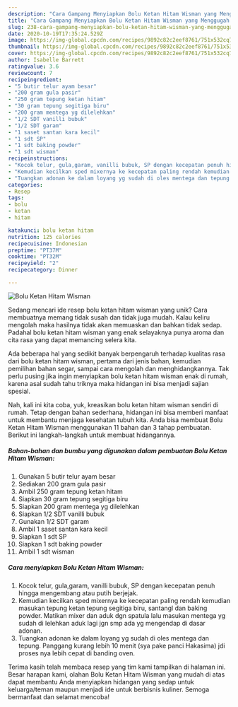 ```yaml
---
description: "Cara Gampang Menyiapkan Bolu Ketan Hitam Wisman yang Menggugah Selera"
title: "Cara Gampang Menyiapkan Bolu Ketan Hitam Wisman yang Menggugah Selera"
slug: 238-cara-gampang-menyiapkan-bolu-ketan-hitam-wisman-yang-menggugah-selera
date: 2020-10-19T17:35:24.529Z
image: https://img-global.cpcdn.com/recipes/9892c82c2eef8761/751x532cq70/bolu-ketan-hitam-wisman-foto-resep-utama.jpg
thumbnail: https://img-global.cpcdn.com/recipes/9892c82c2eef8761/751x532cq70/bolu-ketan-hitam-wisman-foto-resep-utama.jpg
cover: https://img-global.cpcdn.com/recipes/9892c82c2eef8761/751x532cq70/bolu-ketan-hitam-wisman-foto-resep-utama.jpg
author: Isabelle Barrett
ratingvalue: 3.6
reviewcount: 7
recipeingredient:
- "5 butir telur ayam besar"
- "200 gram gula pasir"
- "250 gram tepung ketan hitam"
- "30 gram tepung segitiga biru"
- "200 gram mentega yg dilelehkan"
- "1/2 SDT vanilli bubuk"
- "1/2 SDT garam"
- "1 saset santan kara kecil"
- "1 sdt SP"
- "1 sdt baking powder"
- "1 sdt wisman"
recipeinstructions:
- "Kocok telur, gula,garam, vanilli bubuk, SP dengan kecepatan penuh hingga mengembang atau putih berjejak."
- "Kemudian kecilkan sped mixernya ke kecepatan paling rendah kemudian masukan tepung ketan tepung segitiga biru, santangl dan baking powder. Matikan mixer dan aduk dgn spatula lalu masukan mentega yg sudah di lelehkan aduk lagi jgn smp ada yg mengendap di dasar adonan."
- "Tuangkan adonan ke dalam loyang yg sudah di oles mentega dan tepung. Panggang kurang lebih 10 menit (sya pake panci Hakasima) jdi proses nya lebih cepat di banding oven."
categories:
- Resep
tags:
- bolu
- ketan
- hitam

katakunci: bolu ketan hitam 
nutrition: 125 calories
recipecuisine: Indonesian
preptime: "PT37M"
cooktime: "PT32M"
recipeyield: "2"
recipecategory: Dinner

---
```



![Bolu Ketan Hitam Wisman](https://img-global.cpcdn.com/recipes/9892c82c2eef8761/751x532cq70/bolu-ketan-hitam-wisman-foto-resep-utama.jpg)

Sedang mencari ide resep bolu ketan hitam wisman yang unik? Cara membuatnya memang tidak susah dan tidak juga mudah. Kalau keliru mengolah maka hasilnya tidak akan memuaskan dan bahkan tidak sedap. Padahal bolu ketan hitam wisman yang enak selayaknya punya aroma dan cita rasa yang dapat memancing selera kita.

Ada beberapa hal yang sedikit banyak berpengaruh terhadap kualitas rasa dari bolu ketan hitam wisman, pertama dari jenis bahan, kemudian pemilihan bahan segar, sampai cara mengolah dan menghidangkannya. Tak perlu pusing jika ingin menyiapkan bolu ketan hitam wisman enak di rumah, karena asal sudah tahu triknya maka hidangan ini bisa menjadi sajian spesial.




Nah, kali ini kita coba, yuk, kreasikan bolu ketan hitam wisman sendiri di rumah. Tetap dengan bahan sederhana, hidangan ini bisa memberi manfaat untuk membantu menjaga kesehatan tubuh kita. Anda bisa membuat Bolu Ketan Hitam Wisman menggunakan 11 bahan dan 3 tahap pembuatan. Berikut ini langkah-langkah untuk membuat hidangannya.

<!--inarticleads1-->

##### Bahan-bahan dan bumbu yang digunakan dalam pembuatan Bolu Ketan Hitam Wisman:

1. Gunakan 5 butir telur ayam besar
1. Sediakan 200 gram gula pasir
1. Ambil 250 gram tepung ketan hitam
1. Siapkan 30 gram tepung segitiga biru
1. Siapkan 200 gram mentega yg dilelehkan
1. Siapkan 1/2 SDT vanilli bubuk
1. Gunakan 1/2 SDT garam
1. Ambil 1 saset santan kara kecil
1. Siapkan 1 sdt SP
1. Siapkan 1 sdt baking powder
1. Ambil 1 sdt wisman




<!--inarticleads2-->

##### Cara menyiapkan Bolu Ketan Hitam Wisman:

1. Kocok telur, gula,garam, vanilli bubuk, SP dengan kecepatan penuh hingga mengembang atau putih berjejak.
1. Kemudian kecilkan sped mixernya ke kecepatan paling rendah kemudian masukan tepung ketan tepung segitiga biru, santangl dan baking powder. Matikan mixer dan aduk dgn spatula lalu masukan mentega yg sudah di lelehkan aduk lagi jgn smp ada yg mengendap di dasar adonan.
1. Tuangkan adonan ke dalam loyang yg sudah di oles mentega dan tepung. Panggang kurang lebih 10 menit (sya pake panci Hakasima) jdi proses nya lebih cepat di banding oven.




Terima kasih telah membaca resep yang tim kami tampilkan di halaman ini. Besar harapan kami, olahan Bolu Ketan Hitam Wisman yang mudah di atas dapat membantu Anda menyiapkan hidangan yang sedap untuk keluarga/teman maupun menjadi ide untuk berbisnis kuliner. Semoga bermanfaat dan selamat mencoba!
